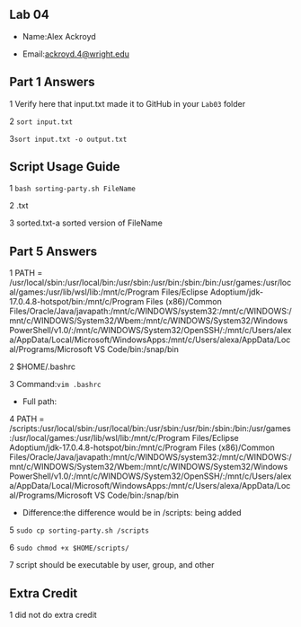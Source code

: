 ## Lab 04

- Name:Alex Ackroyd

- Email:ackroyd.4@wright.edu


## Part 1 Answers


1 Verify here that input.txt made it to GitHub in your `Lab03` folder

2 `sort input.txt`

3`sort input.txt -o output.txt`


## Script Usage Guide

1 `bash sorting-party.sh FileName`

2 .txt

3 sorted.txt-a sorted version of FileName

## Part 5 Answers


1 PATH = /usr/local/sbin:/usr/local/bin:/usr/sbin:/usr/bin:/sbin:/bin:/usr/games:/usr/local/games:/usr/lib/wsl/lib:/mnt/c/Program Files/Eclipse Adoptium/jdk-17.0.4.8-hotspot/bin:/mnt/c/Program Files (x86)/Common Files/Oracle/Java/javapath:/mnt/c/WINDOWS/system32:/mnt/c/WINDOWS:/mnt/c/WINDOWS/System32/Wbem:/mnt/c/WINDOWS/System32/WindowsPowerShell/v1.0/:/mnt/c/WINDOWS/System32/OpenSSH/:/mnt/c/Users/alexa/AppData/Local/Microsoft/WindowsApps:/mnt/c/Users/alexa/AppData/Local/Programs/Microsoft VS Code/bin:/snap/bin

2 $HOME/.bashrc

3 Command:`vim .bashrc` 
   - Full path: 

4 PATH = /scripts:/usr/local/sbin:/usr/local/bin:/usr/sbin:/usr/bin:/sbin:/bin:/usr/games:/usr/local/games:/usr/lib/wsl/lib:/mnt/c/Program Files/Eclipse Adoptium/jdk-17.0.4.8-hotspot/bin:/mnt/c/Program Files (x86)/Common Files/Oracle/Java/javapath:/mnt/c/WINDOWS/system32:/mnt/c/WINDOWS:/mnt/c/WINDOWS/System32/Wbem:/mnt/c/WINDOWS/System32/WindowsPowerShell/v1.0/:/mnt/c/WINDOWS/System32/OpenSSH/:/mnt/c/Users/alexa/AppData/Local/Microsoft/WindowsApps:/mnt/c/Users/alexa/AppData/Local/Programs/Microsoft VS Code/bin:/snap/bin
   - Difference:the difference would be in /scripts: being added

5 `sudo cp sorting-party.sh /scripts`

6 `sudo chmod +x $HOME/scripts/`

7 script should be executable by user, group, and other 

## Extra Credit
1 did not do extra credit

